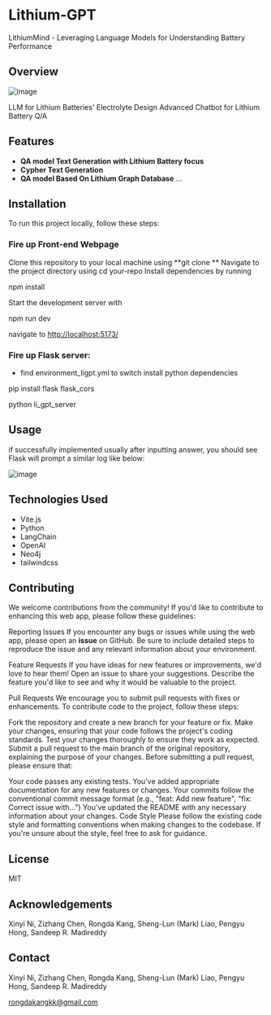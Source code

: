 # Lithium-GPT
LithiumMind - Leveraging Language Models for Understanding Battery Performance

## Overview
![image](https://github.com/KKbeckang/LiGPT-Beta/assets/51975603/2d4b7923-ffe4-40c0-8f0b-114008e4495b)


LLM for Lithium Batteries' Electrolyte Design
Advanced Chatbot for Lithium Battery Q/A


## Features
- **QA model Text Generation with Lithium Battery focus**
- **Cypher Text Generation**
- **QA model Based On Lithium Graph Database**
...
## Installation

To run this project locally, follow these steps:

### Fire up Front-end Webpage

Clone this repository to your local machine using **git clone **
Navigate to the project directory using cd your-repo
Install dependencies by running 

npm install

Start the development server with

npm run dev

navigate to [http://localhost:5173/](http://localhost:5173/)

### Fire up Flask server:

- find environment_ligpt.yml to switch install python dependencies
  
pip install flask flask_cors

python li_gpt_server

## Usage
if successfully implemented
usually after inputting answer, you should see Flask will prompt a similar log like below:

![image](https://github.com/KKbeckang/LiGPT-Beta/assets/51975603/dddb976f-e556-490c-bab0-f416b4fcaa0c)

## Technologies Used
- Vite.js
- Python
- LangChain
- OpenAI
- Neo4j
- tailwindcss 

## Contributing

We welcome contributions from the community! If you'd like to contribute to enhancing this web app, please follow these guidelines:

Reporting Issues
If you encounter any bugs or issues while using the web app, please open an **issue** on GitHub. Be sure to include detailed steps to reproduce the issue and any relevant information about your environment.

Feature Requests
If you have ideas for new features or improvements, we'd love to hear them! Open an issue to share your suggestions. Describe the feature you'd like to see and why it would be valuable to the project.

Pull Requests
We encourage you to submit pull requests with fixes or enhancements. To contribute code to the project, follow these steps:

Fork the repository and create a new branch for your feature or fix.
Make your changes, ensuring that your code follows the project's coding standards.
Test your changes thoroughly to ensure they work as expected.
Submit a pull request to the main branch of the original repository, explaining the purpose of your changes.
Before submitting a pull request, please ensure that:

Your code passes any existing tests.
You've added appropriate documentation for any new features or changes.
Your commits follow the conventional commit message format (e.g., "feat: Add new feature", "fix: Correct issue with...")
You've updated the README with any necessary information about your changes.
Code Style
Please follow the existing code style and formatting conventions when making changes to the codebase. If you're unsure about the style, feel free to ask for guidance.

## License
MIT

## Acknowledgements
Xinyi Ni, Zizhang Chen, Rongda Kang, Sheng-Lun (Mark) Liao, Pengyu Hong, Sandeep R. Madireddy



## Contact
Xinyi Ni, Zizhang Chen, Rongda Kang, Sheng-Lun (Mark) Liao, Pengyu Hong, Sandeep R. Madireddy

rongdakangkk@gmail.com
